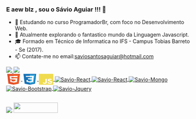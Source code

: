 ### E aew blz , sou o Sávio Aguiar !!!  👋  
- 🌱 Estudando no curso ProgramadorBr, com foco no Desenvolvimento Web.
- 🧠 Atualmente explorando o fantastico mundo da Linguagem Javascript.
- 🎓 Formado em Técnico de Informatica no IFS - Campus Tobias Barreto - Se (2017).
- 📫 Contate-me no email:saviosantosaguiar@hotmail.com

<div style="display: inline_block">
  <a href="https://github.com/saviioaguiiar">
  <img height="180em" src="https://github-readme-stats.vercel.app/api?username=saviioaguiiar&show_icons=true&theme=dark&include_all_commits=true&count_private=true"/>
  <img height="180em" src="https://github-readme-stats.vercel.app/api/top-langs/?username=saviioaguiiar&layout=compact&langs_count=7&theme=dark"/>
</div>
  
<div style="display: inline_block">
  <img align="center" alt="Savio-HTML" height="30" width="40" src="https://raw.githubusercontent.com/devicons/devicon/master/icons/html5/html5-original.svg">
  <img align="center" alt="Savio-CSS" height="30" width="40" src="https://raw.githubusercontent.com/devicons/devicon/master/icons/css3/css3-original.svg">
  <img align="center" alt="Savio-Js" height="30" width="40" src="https://raw.githubusercontent.com/devicons/devicon/master/icons/javascript/javascript-plain.svg">
  <img align="center" alt="Savio-React" height="40" width="50" src="https://cdn.jsdelivr.net/gh/devicons/devicon/icons/nodejs/nodejs-original-wordmark.svg" />
  <img align="center" alt="Savio-React" height="40" width="50" src="https://cdn.jsdelivr.net/gh/devicons/devicon/icons/react/react-original-wordmark.svg" />
  <img align="center" alt="Savio-Mongo" height="40" width="50"  src="https://cdn.jsdelivr.net/gh/devicons/devicon/icons/mongodb/mongodb-original-wordmark.svg" />
  <img align="center" alt="Savio-Bootstrap" height="40" width="40" src="https://img.icons8.com/color/48/000000/bootstrap.png"/>
  <img align="center" alt="Savio-Jquery" height="40" width="40" src="https://cdn.jsdelivr.net/gh/devicons/devicon/icons/jquery/jquery-plain-wordmark.svg">
</div>
 
##
  
<div>
 <a href="https://instagram.com/saviio_aguiar" target="_blank"><img src="https://img.shields.io/badge/-Instagram-%23E4405F?style=for-the-badge&logo=instagram&logoColor=white"      target="_blank"></a>
  <a href="https://www.linkedin.com/feed/" target="_blank"><img width="120" padding="40" height="28" src="https://img.shields.io/badge/-LinkedIn-%230077B5?style=for-the-   badge&logo=linkedin&logoColor=white" target="_blank"></a> 
</div>  
  
